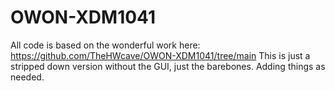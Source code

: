 # OWON-XDM1041
All code is based on the wonderful work here: https://github.com/TheHWcave/OWON-XDM1041/tree/main
This is just a stripped down version without the GUI, just the barebones. Adding things as needed.
